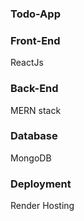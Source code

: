 ### Todo-App

### Front-End
ReactJs


### Back-End
MERN stack


### Database
MongoDB


### Deployment
Render Hosting


